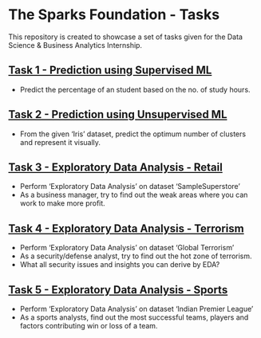 # The Sparks Foundation - Tasks
This repository is created to showcase a set of tasks given for the Data Science &amp; Business Analytics Internship.

## [Task 1 - Prediction using Supervised ML](https://github.com/the-curious-analyst/The-Sparks-Foundation---Tasks/tree/main/Task1_LinearRegression)
- Predict the percentage of an student based on the no. of study hours.
## [Task 2 - Prediction using Unsupervised ML](https://github.com/the-curious-analyst/The-Sparks-Foundation---Tasks/tree/main/Task2_UnsupervisedML)
- From the given ‘Iris’ dataset, predict the optimum number of clusters and represent it visually.
## [Task 3 - Exploratory Data Analysis - Retail](https://github.com/the-curious-analyst/The-Sparks-Foundation---Tasks/tree/main/Task3_Exploratory%20Data%20Analysis%20-%20Retail)
- Perform ‘Exploratory Data Analysis’ on dataset ‘SampleSuperstore’
- As a business manager, try to find out the weak areas where you can work to make more profit.
## [Task 4 - Exploratory Data Analysis - Terrorism](https://github.com/the-curious-analyst/The-Sparks-Foundation---Tasks/tree/main/Task4_Exploratory%20Data%20Analysis%20-%20Terrorism)
- Perform ‘Exploratory Data Analysis’ on dataset ‘Global Terrorism’
- As a security/defense analyst, try to find out the hot zone of terrorism.
- What all security issues and insights you can derive by EDA?
## [Task 5 - Exploratory Data Analysis - Sports](https://github.com/the-curious-analyst/The-Sparks-Foundation---Tasks/tree/main/Task5_Exploratory%20Data%20Analysis%20-%20Sports/Datasets)
- Perform ‘Exploratory Data Analysis’ on dataset ‘Indian Premier League’
- As a sports analysts, find out the most successful teams, players and factors contributing win or loss of a team.
